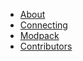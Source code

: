 - [About](/en/about)
- [Connecting](/en/connecting)
- [Modpack](/en/modpack)
- [Contributors](/en/contributors)
